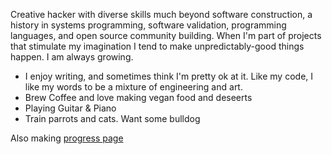 
Creative hacker with diverse skills much beyond software construction, a history in systems programming, software validation, programming languages, and open source community building. When I'm part of projects that stimulate my imagination I tend to make unpredictably-good things happen. I am always growing.

*  I enjoy writing, and sometimes think I'm pretty ok at it. Like my code, I like my words to be a mixture of engineering and art.
* Brew Coffee and love making vegan food and deseerts
* Playing Guitar & Piano
* Train parrots and cats. Want some bulldog

Also making [progress page](https://j69.github.io/progress.md)
